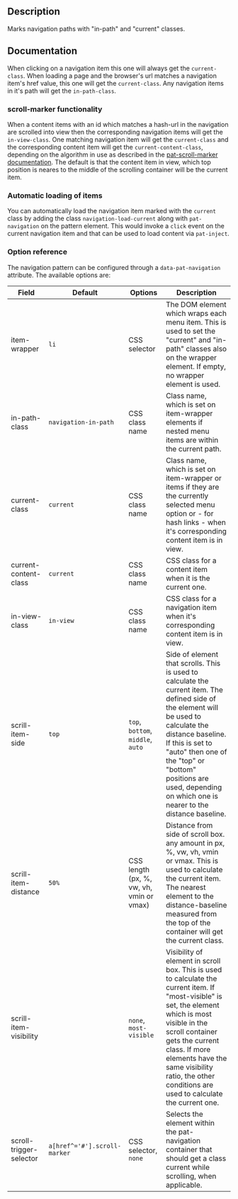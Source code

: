 ## Description

Marks navigation paths with "in-path" and "current" classes.


## Documentation

When clicking on a navigation item this one will always get the `current-class`.
When loading a page and the browser's url matches a navigation item's href value, this one will get the `current-class`.
Any navigation items in it's path will get the `in-path-class`.

### scroll-marker functionality

When a content items with an id which matches a hash-url in the navigation are scrolled into view then the corresponding navigation items will get the `in-view-class`.
One matching navigation item will get the `current-class` and the corresponding content item will get the `current-content-class`, depending on the algorithm in use as described in the [pat-scroll-marker documentation](../scroll-marker/documentation.md).
The default is that the content item in view, which top position is neares to the middle of the scrolling container will be the current item.

### Automatic loading of items

You can automatically load the navigation item marked with the `current` class by adding the class `navigation-load-current` along with `pat-navigation` on the pattern element.
This would invoke a `click` event on the current navigation item and that can be used to load content via `pat-inject`.


### Option reference

The navigation pattern can be configured through a `data-pat-navigation` attribute.
The available options are:

| Field                   | Default                      | Options                                  | Description             |
| ----------------------- | ---------------------------- | ---------------------------------------- | ----------------------- |
| item-wrapper            | `li`                         | CSS selector                             | The DOM element which wraps each menu item. This is used to set the "current" and "in-path" classes also on the wrapper element. If empty, no wrapper element is used. |
| in-path-class           | `navigation-in-path`         | CSS class name                           | Class name, which is set on item-wrapper elements if nested menu items are within the current path. |
| current-class           | `current`                    | CSS class name                           | Class name, which is set on item-wrapper or items if they are the currently selected menu option or - for hash links - when it's corresponding content item is in view. |
| current-content-class   | `current`                    | CSS class name                           | CSS class for a content item when it is the current one. |
| in-view-class           | `in-view`                    | CSS class name                           | CSS class for a navigation item when it's corresponding content item is in view. |
| scrill-item-side        | `top`                        | `top`, `bottom`, `middle`, `auto`        | Side of element that scrolls. This is used to calculate the current item. The defined side of the element will be used to calculate the distance baseline. If this is set to "auto" then one of the "top" or "bottom" positions are used, depending on which one is nearer to the distance baseline. |
| scrill-item-distance    | `50%`                        | CSS length (px, %, vw, vh, vmin or vmax) | Distance from side of scroll box. any amount in px, %, vw, vh, vmin or vmax. This is used to calculate the current item. The nearest element to the distance-baseline measured from the top of the container will get the current class. |
| scrill-item-visibility  |                              | `none`, `most-visible`                   | Visibility of element in scroll box. This is used to calculate the current item. If "most-visible" is set, the element which is most visible in the scroll container gets the current class. If more elements have the same visibility ratio, the other conditions are used to calculate the current one. |
| scroll-trigger-selector | `a[href^='#'].scroll-marker` | CSS selector, `none`                     | Selects the element within the pat-navigation container that should get a class current while scrolling, when applicable. |

